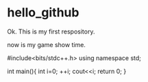 # hello_github
Ok. This is my first respository.

now is my game show time.

#include<bits/stdc++.h>
using namespace std;

int main(){
	int i=0;
	++i;
	cout<<i;
	return 0;
}
